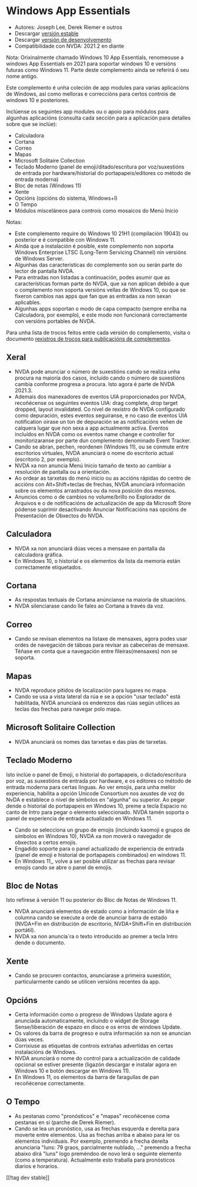 # Windows App Essentials #

* Autores: Joseph Lee, Derek Riemer e outros
* Descargar [versión estable][1]
* Descargar [versión de desenvolvemento][2]
* Compatibilidade con NVDA: 2021.2 en diante

Nota: Orixinalmente chamado Windows 10 App Essentials, renomeouse a windows
App Essentials en 2021 para soportar windows 10 e versións futuras como
Windows 11. Parte deste complemento aínda se referirá ó seu nome antigo.

Este complemento é unha coleción de app modules para varias aplicacións de
Windows, así como melloras e correccións para certos controis de windows 10
e posteriores.

Inclúense os seguintes app modules ou o apoio para módulos para algunhas
aplicacións (consulta cada sección para a aplicación para detalles sobre que
se inclúe):

* Calculadora
* Cortana
* Correo
* Mapas
* Microsoft Solitaire Collection
* Teclado Moderno (panel de emoji/ditado/escritura por voz/suxestións de
  entrada por hardware/historial do portapapeis/editores co método de
  entrada moderna)
* Bloc de notas (Windows 11)
* Xente
* Opcións (opcións do sistema, Windows+I)
* O Tempo
* Módulos misceláneos para controis como mosaicos do Menú Inicio

Notas:

* Este complemento require do Windows 10 21H1 (compilación 19043) ou
  posterior e é compatible con Windows 11.
* Aínda que a instalación é posible, este complemento non soporta Windows
  Enterprise LTSC (Long-Term Servicing Channel) nin versións de Windows
  Server.
* Algunhas das características do complemento son ou serán parte do lector
  de pantalla NVDA.
* Para entradas non listadas a continuación, podes asumir que as
  características forman parte do NVDA, que xa non aplican debido a que o
  complemento non soporta versións vellas de Windows 10, ou que se fixeron
  cambios nas apps que fan que as entradas xa non sexan aplicables.
* Algunhas apps soportan o modo de capa compacto (sempre enriba na
  Calculadora, por exemplo), e este modo non funcionará correctamente con
  versións portables de NVDA.

Para unha lista de trocos feitos entre cada versión do complemento, visita o
documento [rexistros de trocos para publicacións de complementos][3].

## Xeral

* NVDA pode anunciar o número de suxestións cando se realiza unha procura na
  maioría dos casos, incluído cando o número de suxestións cambia conforme
  progresa a procura. Isto agora é parte de NVDA 2021.3.
* Ademais dos manexadores de eventos UIA proporcionados por NVDA,
  recoñécense os seguintes eventos UIA: drag complete, drop target dropped,
  layout invalidated. Co nivel de rexistro de NVDA configurado como
  depuración, estes eventos seguiranse, e no caso de eventos UIA
  notification oirase un ton de depuración se as notificacións veñen de
  calquera lugar que non sexa a app actualmente activa. Eventos incluídos en
  NVDA como os eventos name change e controller for monitorizaranse por
  parte dun complemento denominado Event Tracker.
* Cando se abran, pechen, reordenen (Windows 11), ou se conmute entre
  escritorios virtuales, NVDA anunciará o nome do escritorio actual
  (escritorio 2, por exemplo).
* NVDA xa non anuncia Menú Inicio tamaño de texto ao cambiar a resolución de
  pantalla ou a orientación.
* Ao ordear as tarxetas do menú inicio ou as accións rápidas do centro de
  accións con Alt+Shift+teclas de frechas, NVDA anunciará información sobre
  os elementos arrastrados ou da nova posición dos mesmos.
* Anuncios como o de cambios no volume/brillo no Explorador de Arquivos e o
  de notificacións de actualización de app da Microsoft Store pódense
  suprimir desactivando Anunciar Notificacións nas opcións de Presentación
  de Obxectos do NVDA.

## Calculadora

* NVDA xa non anunciará dúas veces a mensaxe en pantalla da calculadora
  gráfica.
* En Windows 10, o historial e os elementos da lista da memoria están
  correctamente etiquetados.

## Cortana

* As respostas textuais de Cortana anúncianse na maioría de situacións.
* NVDA silenciarase cando lle fales ao Cortana a través da voz.

## Correo

* Cando se revisan elementos na listaxe de mensaxes, agora podes usar ordes
  de navegación de táboas para revisar as cabeceiras de mensaxe. Téñase en
  conta que a navegación entre fileiras(mensaxes) non se soporta.

## Mapas

* NVDA reproduce pitidos de localización para lugares no mapa.
* Cando se usa a vista lateral da rúa e se a opción "usar teclado" está
  habilitada, NVDA anunciará os enderezos das rúas según utilices as teclas
  das frechas para navegar polo mapa.

## Microsoft Solitaire Collection

* NVDA anunciará os nomes das tarxetas e das pías de tarxetas.

## Teclado Moderno

Isto inclúe o panel de Emoji, o historial do portapapeis, o
dictado/escritura por voz, as suxestións de entrada por hardware, e os
editores co método de entrada moderna para certas linguas. Ao ver emojis,
para unha mellor experiencia, habilita a opción Unicode Consortium nos
axustes de voz do NvDA e establece o nivel de símbolos en "algunha" ou
superior. Ao pegar dende o historial do portapapeis en Windows 10, preme a
tecla Espacio no canto de Intro para pegar o elemento seleccionado. NVDA
tamén soporta o panel de experiencia de entrada actualizado en Windows 11.

* Cando se selecciona un grupo de emojis (incluindo kaomoji e grupos de
  símbolos en Windows 10), NVDA xa non moverá o navegador de obxectos a
  certos emojis.
* Engadido soporte para o panel actualizado de experiencia de entrada (panel
  de emoji e historial de portapapeis combinados) en windows 11.
* En Windows 11,, volve a ser posible utilizar as frechas para revisar
  emojis cando se abre o panel de emojis.

## Bloc de Notas

Isto refírese á versión 11 ou posterior do Bloc de Notas de Windows 11.

* NVDA anunciará elementos de estado como a información de liña e columna
  cando se execute a orde de anunciar barra de estado (NVDA+Fin en
  distribución de escritorio, NVDA+Shift+Fin en distribución portátil).
* NVDA xa non anuncia´ra o texto introducido ao premer a tecla Intro dende o
  documento.

## Xente

* Cando se procuren contactos, anunciarase a primeira suxestión,
  particularmente cando se utilicen versións recentes da app.

## Opcións

* Certa información como o progreso de Windows Update agora é anunciada
  automaticamente, incluíndo o widget de Storage Sense/liberación de espazo
  en disco e os erros de windows Update.
* Os valores da barra de progreso e outra información xa non se anuncian
  dúas veces.
* Corrixiuse as etiquetas de controis extrañas advertidas en certas
  instalacións de Windows.
* NVDA anunciará o nome do control para a actualización de calidade opcional
  se estiver presente (ligazón descargar e instalar agora en Windows 10 e
  botón descargar en Windows 11).
* En Windows 11, os elementos da barra de faragullas de pan recoñécense
  correctamente.

## O Tempo

* As pestanas como "pronósticos" e "mapas" recoñécense coma pestanas en si
  (parche de Derek Riemer).
* Cando se lea un pronóstico, usa as frechas esquerda e dereita para moverte
  entre elementos. Usa as frechas arriba e abaixo para ler os elementos
  individuais. Por exemplo, premendo a frecha dereita anunciaría "luns: 79
  graos, parcialmente nublado, ..." premendo a frecha abaixo dirá "luns"
  logo preméndoo de novo lerá o seguinte elemento (como a
  temperatura). Actualmente esto traballa para pronósticos diarios e
  horarios.

[[!tag dev stable]]

[1]: https://addons.nvda-project.org/files/get.php?file=w10

[2]: https://addons.nvda-project.org/files/get.php?file=w10-dev

[3]: https://github.com/josephsl/wintenapps/wiki/w10changelog
